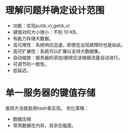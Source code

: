 # 理解问题并确定设计范围
- 功能：实现put(k,v),get(k,v)
- 键值对的大小很小：不到 10 KB。
- 有能力存储大数据。
- 高可用性：系统响应迅速，即使在出现故障时也是如此。
- 高可扩展性：系统可以扩展以支持大数据集。
- 自动缩放：服务器的添加/删除应该根据流量自动进行。
- 可调节的一致性。
- 低延迟。

# 单一服务器的键值存储
直观方法就是用hash表实现。
优化策略：
- 数据压缩
- 常用数据在内存，其余在磁盘。
